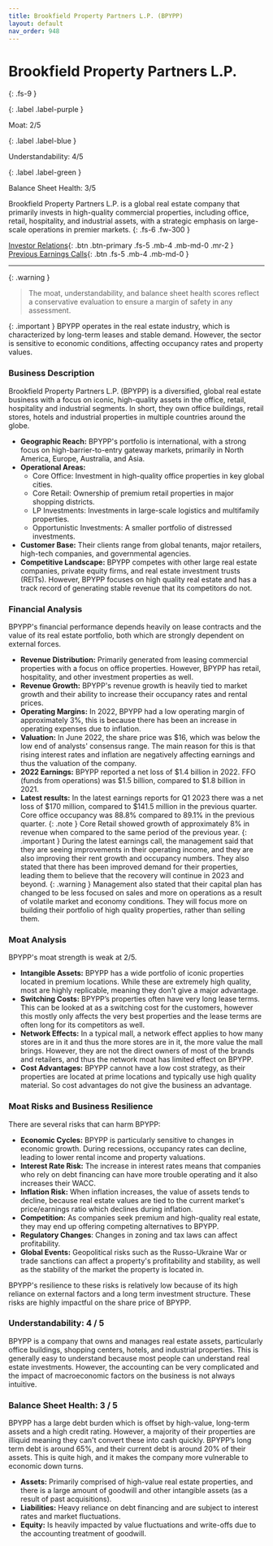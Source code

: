 ```yaml
---
title: Brookfield Property Partners L.P. (BPYPP)
layout: default
nav_order: 948
---
```


# Brookfield Property Partners L.P.
{: .fs-9 }

{: .label .label-purple }

Moat: 2/5

{: .label .label-blue }

Understandability: 4/5

{: .label .label-green }

Balance Sheet Health: 3/5

Brookfield Property Partners L.P. is a global real estate company that primarily invests in high-quality commercial properties, including office, retail, hospitality, and industrial assets, with a strategic emphasis on large-scale operations in premier markets.
{: .fs-6 .fw-300 }

[Investor Relations](https://www.google.com/search?q=BPYPP+investor+relations){: .btn .btn-primary .fs-5 .mb-4 .mb-md-0 .mr-2 }
[Previous Earnings Calls](https://discountingcashflows.com/company/BPYPP/transcripts/){: .btn .fs-5 .mb-4 .mb-md-0 }

---

{: .warning }
>The moat, understandability, and balance sheet health scores reflect a conservative evaluation to ensure a margin of safety in any assessment.



{: .important }
BPYPP operates in the real estate industry, which is characterized by long-term leases and stable demand. However, the sector is sensitive to economic conditions, affecting occupancy rates and property values.

### Business Description
Brookfield Property Partners L.P. (BPYPP) is a diversified, global real estate business with a focus on iconic, high-quality assets in the office, retail, hospitality and industrial segments. In short, they own office buildings, retail stores, hotels and industrial properties in multiple countries around the globe.
* **Geographic Reach:** BPYPP's portfolio is international, with a strong focus on high-barrier-to-entry gateway markets, primarily in North America, Europe, Australia, and Asia. 
* **Operational Areas:**
    * Core Office: Investment in high-quality office properties in key global cities.
    * Core Retail:  Ownership of premium retail properties in major shopping districts.
    * LP Investments: Investments in large-scale logistics and multifamily properties.
    * Opportunistic Investments: A smaller portfolio of distressed investments. 
* **Customer Base:** Their clients range from global tenants, major retailers, high-tech companies, and governmental agencies. 
* **Competitive Landscape:** BPYPP competes with other large real estate companies, private equity firms, and real estate investment trusts (REITs). However, BPYPP focuses on high quality real estate and has a track record of generating stable revenue that its competitors do not.

### Financial Analysis
BPYPP's financial performance depends heavily on lease contracts and the value of its real estate portfolio, both which are strongly dependent on external forces.
* **Revenue Distribution:** Primarily generated from leasing commercial properties with a focus on office properties. However, BPYPP has retail, hospitality, and other investment properties as well.
* **Revenue Growth:** BPYPP's revenue growth is heavily tied to market growth and their ability to increase their occupancy rates and rental prices.
* **Operating Margins:** In 2022, BPYPP had a low operating margin of approximately 3%, this is because there has been an increase in operating expenses due to inflation.
* **Valuation:** In June 2022, the share price was $16, which was below the low end of analysts' consensus range. The main reason for this is that rising interest rates and inflation are negatively affecting earnings and thus the valuation of the company.
* **2022 Earnings:** BPYPP reported a net loss of $1.4 billion in 2022. FFO (funds from operations) was $1.5 billion, compared to $1.8 billion in 2021.
* **Latest results:** In the latest earnings reports for Q1 2023 there was a net loss of $170 million, compared to $141.5 million in the previous quarter. Core office occupancy was 88.8% compared to 89.1% in the previous quarter.
{: .note }
Core Retail showed growth of approximately 8% in revenue when compared to the same period of the previous year.
{: .important }
During the latest earnings call, the management said that they are seeing improvements in their operating income, and they are also improving their rent growth and occupancy numbers. They also stated that there has been improved demand for their properties, leading them to believe that the recovery will continue in 2023 and beyond.
{: .warning }
Management also stated that their capital plan has changed to be less focused on sales and more on operations as a result of volatile market and economy conditions. They will focus more on building their portfolio of high quality properties, rather than selling them.

### Moat Analysis
BPYPP's moat strength is weak at 2/5.
* **Intangible Assets:** BPYPP has a wide portfolio of iconic properties located in premium locations. While these are extremely high quality, most are highly replicable, meaning they don't give a major advantage.
* **Switching Costs:** BPYPP’s properties often have very long lease terms. This can be looked at as a switching cost for the customers, however this mostly only affects the very best properties and the lease terms are often long for its competitors as well.
* **Network Effects:** In a typical mall, a network effect applies to how many stores are in it and thus the more stores are in it, the more value the mall brings. However, they are not the direct owners of most of the brands and retailers, and thus the network moat has limited effect on BPYPP.
* **Cost Advantages:** BPYPP cannot have a low cost strategy, as their properties are located at prime locations and typically use high quality material. So cost advantages do not give the business an advantage.

### Moat Risks and Business Resilience
There are several risks that can harm BPYPP:
* **Economic Cycles:**  BPYPP is particularly sensitive to changes in economic growth. During recessions, occupancy rates can decline, leading to lower rental income and property valuations.
* **Interest Rate Risk:** The increase in interest rates means that companies who rely on debt financing can have more trouble operating and it also increases their WACC.
* **Inflation Risk:** When inflation increases, the value of assets tends to decline, because real estate values are tied to the current market's price/earnings ratio which declines during inflation.
* **Competition:** As companies seek premium and high-quality real estate, they may end up offering competing alternatives to BPYPP.
* **Regulatory Changes**: Changes in zoning and tax laws can affect profitability.
* **Global Events:** Geopolitical risks such as the Russo-Ukraine War or trade sanctions can affect a property's profitability and stability, as well as the stability of the market the property is located in.

BPYPP's resilience to these risks is relatively low because of its high reliance on external factors and a long term investment structure. These risks are highly impactful on the share price of BPYPP.

### Understandability: 4 / 5
BPYPP is a company that owns and manages real estate assets, particularly office buildings, shopping centers, hotels, and industrial properties. This is generally easy to understand because most people can understand real estate investments. However, the accounting can be very complicated and the impact of macroeconomic factors on the business is not always intuitive.

### Balance Sheet Health: 3 / 5
BPYPP has a large debt burden which is offset by high-value, long-term assets and a high credit rating. However, a majority of their properties are illiquid meaning they can't convert these into cash quickly. BPYPP’s long term debt is around 65%, and their current debt is around 20% of their assets. This is quite high, and it makes the company more vulnerable to economic down turns.
*  **Assets:** Primarily comprised of high-value real estate properties, and there is a large amount of goodwill and other intangible assets (as a result of past acquisitions).
*  **Liabilities:** Heavy reliance on debt financing and are subject to interest rates and market fluctuations.
*  **Equity:** Is heavily impacted by value fluctuations and write-offs due to the accounting treatment of goodwill.

